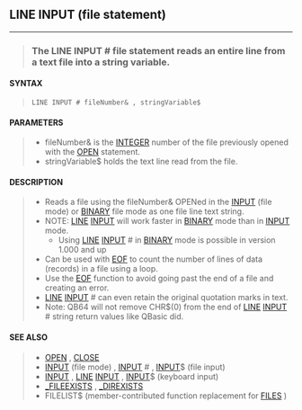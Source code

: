 ## LINE INPUT (file statement)
---
<blockquote>

### The LINE INPUT # file statement reads an entire line from a text file into a string variable.

</blockquote>

#### SYNTAX

<blockquote>

`LINE INPUT # fileNumber& , stringVariable$`

</blockquote>

#### PARAMETERS

<blockquote>

* fileNumber& is the [INTEGER](./INTEGER.md) number of the file previously opened with the [OPEN](./OPEN.md) statement.
* stringVariable$ holds the text line read from the file.

</blockquote>

#### DESCRIPTION

<blockquote>

* Reads a file using the fileNumber& OPENed in the [INPUT](./INPUT.md) (file mode) or [BINARY](./BINARY.md) file mode as one file line text string.
* NOTE: [LINE](./LINE.md) [INPUT](./INPUT.md) will work faster in [BINARY](./BINARY.md) mode than in [INPUT](./INPUT.md) mode.
	* Using [LINE](./LINE.md) [INPUT](./INPUT.md) # in [BINARY](./BINARY.md) mode is possible in version 1.000 and up
* Can be used with [EOF](./EOF.md) to count the number of lines of data (records) in a file using a loop.
* Use the [EOF](./EOF.md) function to avoid going past the end of a file and creating an error.
* [LINE](./LINE.md) [INPUT](./INPUT.md) # can even retain the original quotation marks in text.
* Note: QB64 will not remove CHR$(0) from the end of [LINE](./LINE.md) [INPUT](./INPUT.md) # string return values like QBasic did.


</blockquote>

#### SEE ALSO

<blockquote>

* [OPEN](./OPEN.md) , [CLOSE](./CLOSE.md)
* [INPUT](./INPUT.md) (file mode) , [INPUT](./INPUT.md) # , [INPUT](./INPUT.md)$ (file input)
* [INPUT](./INPUT.md) , [LINE](./LINE.md) [INPUT](./INPUT.md) , [INPUT](./INPUT.md)$ (keyboard input)
* [_FILEEXISTS](./_FILEEXISTS.md) , [_DIREXISTS](./_DIREXISTS.md)
* FILELIST$ (member-contributed function replacement for [FILES](./FILES.md) )

</blockquote>
